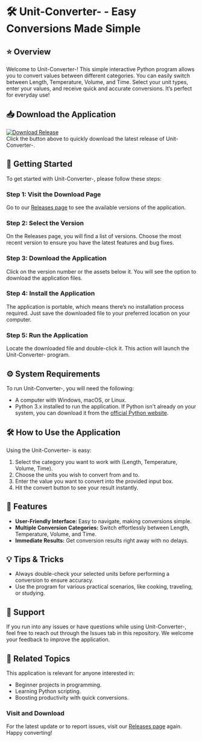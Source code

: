 # 🛠️ Unit-Converter- - Easy Conversions Made Simple

## ⭐️ Overview
Welcome to Unit-Converter-! This simple interactive Python program allows you to convert values between different categories. You can easily switch between Length, Temperature, Volume, and Time. Select your unit types, enter your values, and receive quick and accurate conversions. It’s perfect for everyday use!

## 📥 Download the Application
[![Download Release](https://img.shields.io/badge/download-latest%20release-brightgreen)](https://github.com/rana22-ai/Unit-Converter-/releases)  
Click the button above to quickly download the latest release of Unit-Converter-. 

## 🚀 Getting Started
To get started with Unit-Converter-, please follow these steps:

### Step 1: Visit the Download Page
Go to our [Releases page](https://github.com/rana22-ai/Unit-Converter-/releases) to see the available versions of the application.

### Step 2: Select the Version
On the Releases page, you will find a list of versions. Choose the most recent version to ensure you have the latest features and bug fixes.

### Step 3: Download the Application
Click on the version number or the assets below it. You will see the option to download the application files. 

### Step 4: Install the Application
The application is portable, which means there’s no installation process required. Just save the downloaded file to your preferred location on your computer.

### Step 5: Run the Application
Locate the downloaded file and double-click it. This action will launch the Unit-Converter- program. 

## ⚙️ System Requirements
To run Unit-Converter-, you will need the following:
- A computer with Windows, macOS, or Linux.
- Python 3.x installed to run the application. If Python isn't already on your system, you can download it from the [official Python website](https://www.python.org/downloads/).

## 🛠️ How to Use the Application
Using the Unit-Converter- is easy:
1. Select the category you want to work with (Length, Temperature, Volume, Time).
2. Choose the units you wish to convert from and to.
3. Enter the value you want to convert into the provided input box.
4. Hit the convert button to see your result instantly.

## 🎨 Features
- **User-Friendly Interface:** Easy to navigate, making conversions simple.
- **Multiple Conversion Categories:** Switch effortlessly between Length, Temperature, Volume, and Time.
- **Immediate Results:** Get conversion results right away with no delays.

## 💡 Tips & Tricks
- Always double-check your selected units before performing a conversion to ensure accuracy.
- Use the program for various practical scenarios, like cooking, traveling, or studying.

## 📧 Support
If you run into any issues or have questions while using Unit-Converter-, feel free to reach out through the Issues tab in this repository. We welcome your feedback to improve the application.

## 🔗 Related Topics
This application is relevant for anyone interested in:
- Beginner projects in programming.
- Learning Python scripting.
- Boosting productivity with quick conversions.

### Visit and Download
For the latest update or to report issues, visit our [Releases page](https://github.com/rana22-ai/Unit-Converter-/releases) again. Happy converting!